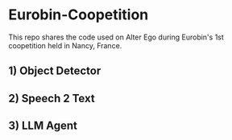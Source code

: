 # Eurobin-Coopetition
This repo shares the code used on Alter Ego during Eurobin's 1st coopetition held in Nancy, France.

## 1) Object Detector

## 2) Speech 2 Text

## 3) LLM Agent


